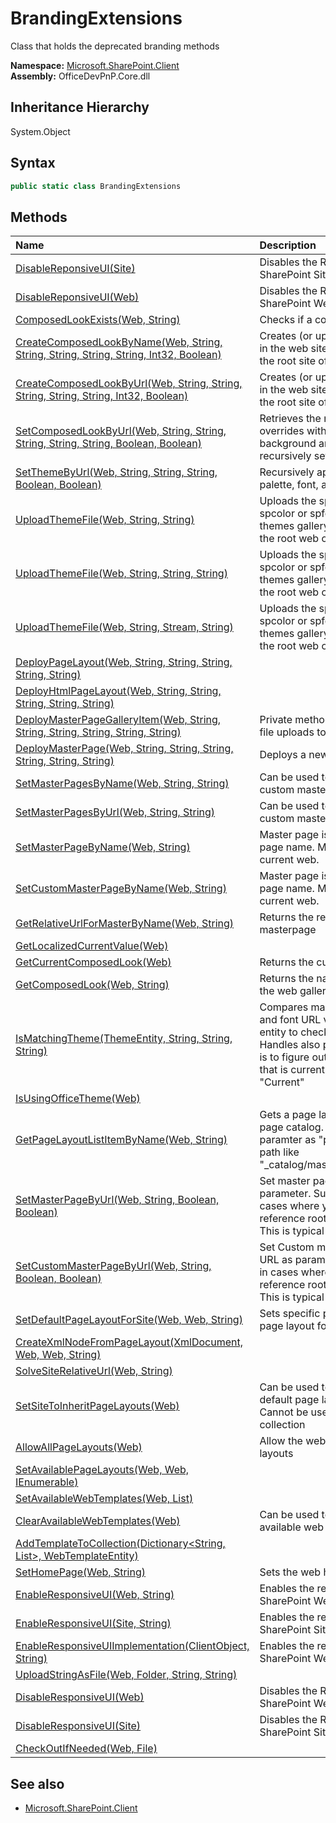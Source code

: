 # BrandingExtensions
Class that holds the deprecated branding methods  

**Namespace:** [Microsoft.SharePoint.Client](Microsoft.SharePoint.Client.md)  
**Assembly:** OfficeDevPnP.Core.dll  
## Inheritance Hierarchy
System.Object  
## Syntax
```C#
public static class BrandingExtensions
```
## Methods
|**Name**|**Description**|
|:-----|:-----|
| [DisableReponsiveUI(Site)](Microsoft.SharePoint.Client.BrandingExtensions.BB864EED.md) | Disables the Responsive UI on a Classic SharePoint Site
| [DisableReponsiveUI(Web)](Microsoft.SharePoint.Client.BrandingExtensions.74132147.md) | Disables the Responsive UI on a Classic SharePoint Web
| [ComposedLookExists(Web, String)](Microsoft.SharePoint.Client.BrandingExtensions.8B080F34.md) | Checks if a composed look exists.
| [CreateComposedLookByName(Web, String, String, String, String, String, Int32, Boolean)](Microsoft.SharePoint.Client.BrandingExtensions.740548BB.md) | Creates (or updates) a composed look in the web site; usually this is done in the root site of the collection.
| [CreateComposedLookByUrl(Web, String, String, String, String, String, Int32, Boolean)](Microsoft.SharePoint.Client.BrandingExtensions.C9D5A1A3.md) | Creates (or updates) a composed look in the web site; usually this is done in the root site of the collection.
| [SetComposedLookByUrl(Web, String, String, String, String, String, Boolean, Boolean)](Microsoft.SharePoint.Client.BrandingExtensions.CFB62650.md) | Retrieves the named composed look, overrides with specified palette, font, background and master page, and then recursively sets the specified values.
| [SetThemeByUrl(Web, String, String, String, Boolean, Boolean)](Microsoft.SharePoint.Client.BrandingExtensions.4BBB0290.md) | Recursively applies the specified palette, font, and background image.
| [UploadThemeFile(Web, String, String)](Microsoft.SharePoint.Client.BrandingExtensions.1DD5757D.md) | Uploads the specified file (usually an spcolor or spfont file) to the web site themes gallery (usually only exists in the root web of a site collection).
| [UploadThemeFile(Web, String, String, String)](Microsoft.SharePoint.Client.BrandingExtensions.80E3FFA7.md) | Uploads the specified file (usually an spcolor or spfont file) to the web site themes gallery (usually only exists in the root web of a site collection).
| [UploadThemeFile(Web, String, Stream, String)](Microsoft.SharePoint.Client.BrandingExtensions.38560132.md) | Uploads the specified file (usually an spcolor or spfont file) to the web site themes gallery (usually only exists in the root web of a site collection).
| [DeployPageLayout(Web, String, String, String, String, String)](Microsoft.SharePoint.Client.BrandingExtensions.27A51E60.md) | 
| [DeployHtmlPageLayout(Web, String, String, String, String, String)](Microsoft.SharePoint.Client.BrandingExtensions.9325730F.md) | 
| [DeployMasterPageGalleryItem(Web, String, String, String, String, String, String)](Microsoft.SharePoint.Client.BrandingExtensions.AD7C0AFA.md) | Private method to support all kinds of file uploads to the master page gallery
| [DeployMasterPage(Web, String, String, String, String, String, String)](Microsoft.SharePoint.Client.BrandingExtensions.80E54A26.md) | Deploys a new masterpage
| [SetMasterPagesByName(Web, String, String)](Microsoft.SharePoint.Client.BrandingExtensions.BA4E10C4.md) | Can be used to set master page and custom master page in single command
| [SetMasterPagesByUrl(Web, String, String)](Microsoft.SharePoint.Client.BrandingExtensions.A5F0FB38.md) | Can be used to set master page and custom master page in single command
| [SetMasterPageByName(Web, String)](Microsoft.SharePoint.Client.BrandingExtensions.8C66B500.md) | Master page is set by using master page name. Master page is set from the current web.
| [SetCustomMasterPageByName(Web, String)](Microsoft.SharePoint.Client.BrandingExtensions.466447F0.md) | Master page is set by using master page name. Master page is set from the current web.
| [GetRelativeUrlForMasterByName(Web, String)](Microsoft.SharePoint.Client.BrandingExtensions.7326B0B4.md) | Returns the relative URL for a masterpage
| [GetLocalizedCurrentValue(Web)](Microsoft.SharePoint.Client.BrandingExtensions.D1B1B62A.md) | 
| [GetCurrentComposedLook(Web)](Microsoft.SharePoint.Client.BrandingExtensions.FBDDCB48.md) | Returns the current theme of a web
| [GetComposedLook(Web, String)](Microsoft.SharePoint.Client.BrandingExtensions.A330B520.md) | Returns the named composed look from the web gallery
| [IsMatchingTheme(ThemeEntity, String, String, String)](Microsoft.SharePoint.Client.BrandingExtensions.D75EA246.md) | Compares master page URL, theme URL and font URL values to current theme entity to check if they are the same. Handles also possible null values. Point is to figure out which theme is the one that is currently being selected as "Current"
| [IsUsingOfficeTheme(Web)](Microsoft.SharePoint.Client.BrandingExtensions.6796FA9C.md) | 
| [GetPageLayoutListItemByName(Web, String)](Microsoft.SharePoint.Client.BrandingExtensions.96C01769.md) | Gets a page layout from the master page catalog. Can be called with paramter as "pagelayout.aspx" or as full path like "_catalog/masterpage/pagelayout.aspx"
| [SetMasterPageByUrl(Web, String, Boolean, Boolean)](Microsoft.SharePoint.Client.BrandingExtensions.7B48CA5D.md) | Set master page by using given URL as parameter. Suitable for example in cases where you want sub sites to reference root site master page gallery. This is typical with publishing sites.
| [SetCustomMasterPageByUrl(Web, String, Boolean, Boolean)](Microsoft.SharePoint.Client.BrandingExtensions.75358B14.md) | Set Custom master page by using given URL as parameter. Suitable for example in cases where you want sub sites to reference root site master page gallery. This is typical with publishing sites.
| [SetDefaultPageLayoutForSite(Web, Web, String)](Microsoft.SharePoint.Client.BrandingExtensions.243814BE.md) | Sets specific page layout the default page layout for the particular site
| [CreateXmlNodeFromPageLayout(XmlDocument, Web, Web, String)](Microsoft.SharePoint.Client.BrandingExtensions.B02194DC.md) | 
| [SolveSiteRelativeUrl(Web, String)](Microsoft.SharePoint.Client.BrandingExtensions.A3DCF811.md) | 
| [SetSiteToInheritPageLayouts(Web)](Microsoft.SharePoint.Client.BrandingExtensions.E4957E9D.md) | Can be used to set the site to inherit the default page layout option from parent. Cannot be used for root site of the site collection
| [AllowAllPageLayouts(Web)](Microsoft.SharePoint.Client.BrandingExtensions.A6488D6.md) | Allow the web to use all available page layouts
| [SetAvailablePageLayouts(Web, Web, IEnumerable<String>)](Microsoft.SharePoint.Client.BrandingExtensions.DC5B39BF.md) | 
| [SetAvailableWebTemplates(Web, List<WebTemplateEntity>)](Microsoft.SharePoint.Client.BrandingExtensions.99C4BF57.md) | 
| [ClearAvailableWebTemplates(Web)](Microsoft.SharePoint.Client.BrandingExtensions.51AFFB5F.md) | Can be used to remote filters from the available web template
| [AddTemplateToCollection(Dictionary<String, List<String>>, WebTemplateEntity)](Microsoft.SharePoint.Client.BrandingExtensions.9EC762E8.md) | 
| [SetHomePage(Web, String)](Microsoft.SharePoint.Client.BrandingExtensions.FAAC5AEB.md) | Sets the web home page
| [EnableResponsiveUI(Web, String)](Microsoft.SharePoint.Client.BrandingExtensions.E725B3ED.md) | Enables the responsive UI of a classic SharePoint Web
| [EnableResponsiveUI(Site, String)](Microsoft.SharePoint.Client.BrandingExtensions.3CE3C068.md) | Enables the responsive UI of a classic SharePoint Site
| [EnableResponsiveUIImplementation(ClientObject, String)](Microsoft.SharePoint.Client.BrandingExtensions.CF8B0F78.md) | Enables the responsive UI of a classic SharePoint Web or Site
| [UploadStringAsFile(Web, Folder, String, String)](Microsoft.SharePoint.Client.BrandingExtensions.F86832B2.md) | 
| [DisableResponsiveUI(Web)](Microsoft.SharePoint.Client.BrandingExtensions.19801284.md) | Disables the Responsive UI on a Classic SharePoint Web
| [DisableResponsiveUI(Site)](Microsoft.SharePoint.Client.BrandingExtensions.64F93E6E.md) | Disables the Responsive UI on a Classic SharePoint Site
| [CheckOutIfNeeded(Web, File)](Microsoft.SharePoint.Client.BrandingExtensions.AAEF8EC2.md) | 
## See also
- [Microsoft.SharePoint.Client](Microsoft.SharePoint.Client.md)
